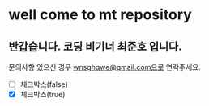 
# well come to mt repository

## 반갑습니다. 코딩 비기너 최준호 입니다.

문의사항 있으신 경우 wnsghqwe@gmail.com으로 연락주세요.

- [ ] 체크박스(false)
- [x] 체크박스(true)